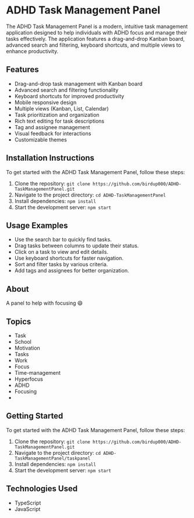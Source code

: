 # ADHD Task Management Panel

The ADHD Task Management Panel is a modern, intuitive task management application designed to help individuals with ADHD focus and manage their tasks effectively. The application features a drag-and-drop Kanban board, advanced search and filtering, keyboard shortcuts, and multiple views to enhance productivity.

## Features
- Drag-and-drop task management with Kanban board
- Advanced search and filtering functionality
- Keyboard shortcuts for improved productivity
- Mobile responsive design
- Multiple views (Kanban, List, Calendar)
- Task prioritization and organization
- Rich text editing for task descriptions
- Tag and assignee management
- Visual feedback for interactions
- Customizable themes

## Installation Instructions
To get started with the ADHD Task Management Panel, follow these steps:
1. Clone the repository: `git clone https://github.com/birdup000/ADHD-TaskManagementPanel.git`
2. Navigate to the project directory: `cd ADHD-TaskManagementPanel`
3. Install dependencies: `npm install`
4. Start the development server: `npm start`

## Usage Examples
- Use the search bar to quickly find tasks.
- Drag tasks between columns to update their status.
- Click on a task to view and edit details.
- Use keyboard shortcuts for faster navigation.
- Sort and filter tasks by various criteria.
- Add tags and assignees for better organization.

## About
A panel to help with focusing 😄

## Topics
- Task
- School
- Motivation
- Tasks
- Work
- Focus
- Time-management
- Hyperfocus
- ADHD
- Focusing
- 
## Getting Started
To get started with the ADHD Task Management Panel, follow these steps:
1. Clone the repository: `git clone https://github.com/birdup000/ADHD-TaskManagementPanel.git`
2. Navigate to the project directory: `cd ADHD-TaskManagementPanel/taskpanel`
3. Install dependencies: `npm install`
4. Start the development server: `npm start`

## Technologies Used
- TypeScript
- JavaScript

